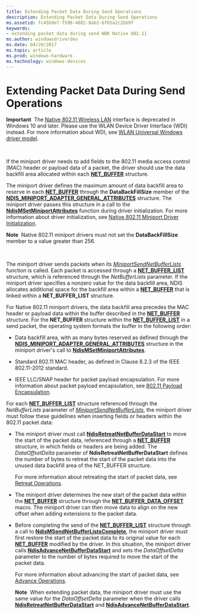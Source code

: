 ```yaml
---
title: Extending Packet Data During Send Operations
description: Extending Packet Data During Send Operations
ms.assetid: fc45b9e7-f598-4082-8ab2-6f65a2c2bb9f
keywords:
- extending packet data during send WDK Native 802.11
ms.author: windowsdriverdev
ms.date: 04/20/2017
ms.topic: article
ms.prod: windows-hardware
ms.technology: windows-devices
---
```


# Extending Packet Data During Send Operations


**Important**  The [Native 802.11 Wireless LAN](native-802-11-wireless-lan4.md) interface is deprecated in Windows 10 and later. Please use the WLAN Device Driver Interface (WDI) instead. For more information about WDI, see [WLAN Universal Windows driver model](wifi-universal-driver-model.md).

 

If the miniport driver needs to add fields to the 802.11 media access control (MAC) header or payload data of a packet, the driver should use the data backfill area allocated within each [**NET\_BUFFER**](https://msdn.microsoft.com/library/windows/hardware/ff568376) structure.

The miniport driver defines the maximum amount of data backfill area to reserve in each [**NET\_BUFFER**](https://msdn.microsoft.com/library/windows/hardware/ff568376) through the **DataBackFillSize** member of the [**NDIS\_MINIPORT\_ADAPTER\_GENERAL\_ATTRIBUTES**](https://msdn.microsoft.com/library/windows/hardware/ff565923) structure. The miniport driver passes this structure in a call to the [**NdisMSetMiniportAttributes**](https://msdn.microsoft.com/library/windows/hardware/ff563672) function during driver initialization. For more information about driver initialization, see [Native 802.11 Miniport Driver Initialization](native-802-11-miniport-driver-initialization.md).

**Note**  Native 802.11 miniport drivers must not set the **DataBackFillSize** member to a value greater than 256.

 

The miniport driver sends packets when its [*MiniportSendNetBufferLists*](https://msdn.microsoft.com/library/windows/hardware/ff559440) function is called. Each packet is accessed through a [**NET\_BUFFER\_LIST**](https://msdn.microsoft.com/library/windows/hardware/ff568388) structure, which is referenced through the *NetBufferLists* parameter. If the miniport driver specifies a nonzero value for the data backfill area, NDIS allocates additional space for the backfill area within a [**NET\_BUFFER**](https://msdn.microsoft.com/library/windows/hardware/ff568376) that is linked within a **NET\_BUFFER\_LIST** structure.

For Native 802.11 miniport drivers, the data backfill area precedes the MAC header or payload data within the buffer described in the [**NET\_BUFFER**](https://msdn.microsoft.com/library/windows/hardware/ff568376) structure. For the **NET\_BUFFER** structure within the [**NET\_BUFFER\_LIST**](https://msdn.microsoft.com/library/windows/hardware/ff568388) in a send packet, the operating system formats the buffer in the following order:

-   Data backfill area, with as many bytes reserved as defined through the [**NDIS\_MINIPORT\_ADAPTER\_GENERAL\_ATTRIBUTES**](https://msdn.microsoft.com/library/windows/hardware/ff565923) structure in the miniport driver's call to [**NdisMSetMiniportAttributes**](https://msdn.microsoft.com/library/windows/hardware/ff563672).

-   Standard 802.11 MAC header, as defined in Clause 8.2.3 of the IEEE 802.11-2012 standard.

-   IEEE LLC/SNAP header for packet payload encapsulation. For more information about packet payload encapsulation, see [802.11 Payload Encapsulation](802-11-payload-encapsulation.md).

For each [**NET\_BUFFER\_LIST**](https://msdn.microsoft.com/library/windows/hardware/ff568388) structure referenced through the *NetBufferLists* parameter of [*MiniportSendNetBufferLists*](https://msdn.microsoft.com/library/windows/hardware/ff559440), the miniport driver must follow these guidelines when inserting fields or headers within the 802.11 packet data:

-   The miniport driver must call [**NdisRetreatNetBufferDataStart**](https://msdn.microsoft.com/library/windows/hardware/ff564527) to move the start of the packet data, referenced through a [**NET\_BUFFER**](https://msdn.microsoft.com/library/windows/hardware/ff568376) structure, in which fields or headers are being added. The *DataOffsetDelta* parameter of **NdisRetreatNetBufferDataStart** defines the number of bytes to retreat the start of the packet data into the unused data backfill area of the NET\_BUFFER structure.

    For more information about retreating the start of packet data, see [Retreat Operations](retreat-operations.md).

-   The miniport driver determines the new start of the packet data within the [**NET\_BUFFER**](https://msdn.microsoft.com/library/windows/hardware/ff568376) structure through the [**NET\_BUFFER\_DATA\_OFFSET**](https://msdn.microsoft.com/library/windows/hardware/ff568383) macro. The miniport driver can then move data to align on the new offset when adding extensions to the packet data.

-   Before completing the send of the [**NET\_BUFFER\_LIST**](https://msdn.microsoft.com/library/windows/hardware/ff568388) structure through a call to [**NdisMSendNetBufferListsComplete**](https://msdn.microsoft.com/library/windows/hardware/ff563668), the miniport driver must first restore the start of the packet data to its original value for each [**NET\_BUFFER**](https://msdn.microsoft.com/library/windows/hardware/ff568376) modified by the driver. In this situation, the miniport driver calls [**NdisAdvanceNetBufferDataStart**](https://msdn.microsoft.com/library/windows/hardware/ff560703) and sets the *DataOffsetDelta* parameter to the number of bytes required to move the start of the packet data.

    For more information about advancing the start of packet data, see [Advance Operations](advance-operations.md).

    **Note**  When extending packet data, the miniport driver must use the same value for the *DataOffsetDelta* parameter when the driver calls [**NdisRetreatNetBufferDataStart**](https://msdn.microsoft.com/library/windows/hardware/ff564527) and [**NdisAdvanceNetBufferDataStart**](https://msdn.microsoft.com/library/windows/hardware/ff560703).

     

 

 





